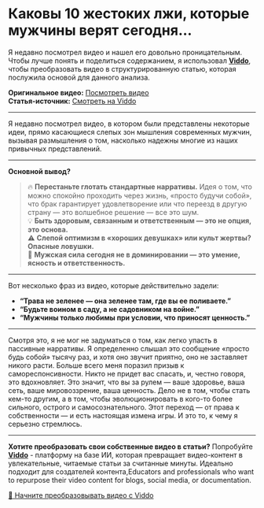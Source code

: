 # Каковы 10 жестоких лжи, которые мужчины верят сегодня...

Я недавно посмотрел видео и нашел его довольно проницательным. Чтобы лучше понять и поделиться содержанием, я использовал **[Viddo](https://viddo.pro/)**, чтобы преобразовать видео в структурированную статью, которая послужила основой для данного анализа.

**Оригинальное видео:** [Посмотреть видео](https://www.youtube.com/watch?v=x4ZjprTuBS0)  
**Статья-источник:** [Смотреть на Viddo](https://viddo.pro/zh/video-result/41d06ccc-a870-415e-a861-2c53645af23b)

---

Я недавно посмотрел видео, в котором были представлены некоторые идеи, прямо касающиеся слепых зон мышления современных мужчин, вызывая размышления о том, насколько надежны многие из наших привычных представлений.

---

**Основной вывод?**  
> 🔥 **Перестаньте глотать стандартные нарративы.** Идея о том, что можно спокойно проходить через жизнь, «просто будучи собой», что брак гарантирует удовлетворение или что переезд в другую страну — это волшебное решение — все это шум.  
> 💡 **Быть здоровым, связанным и ответственным — это не опция, это основа.**  
> ⚠️ **Слепой оптимизм в «хороших девушках» или культ жертвы? Опасные ловушки.**  
> 🧠 **Мужская сила сегодня не в доминировании — это умение, ясность и ответственность.**

---

Вот несколько фраз из видео, которые действительно задели:

- **“Трава не зеленее — она зеленее там, где вы ее поливаете.”**  
- **“Будьте воином в саду, а не садовником на войне.”**  
- **“Мужчины только любимы при условии, что приносят ценность.”**

---

Смотря это, я не мог не задуматься о том, как легко упасть в пассивные нарративы. Я определенно слышал это сообщение «просто будь собой» тысячу раз, и хотя оно звучит приятно, оно не заставляет никого расти. Больше всего меня поразил призыв к самореспонсивности. Никто не придет вас спасать, и, честно говоря, это вдохновляет. Это значит, что вы за рулем — ваше здоровье, ваша сеть, ваше мировоззрение, ваша ценность. Дело не в том, чтобы стать кем-то другим, а в том, чтобы эволюционировать в кого-то более сильного, острого и самосознательного. Этот переход — от права к собственности — и есть настоящая измена игры. И это то, к чему я серьезно стремлюсь.

---

**Хотите преобразовать свои собственные видео в статьи?** Попробуйте **[Viddo](https://viddo.pro/)** - платформу на базе ИИ, которая превращает видео-контент в увлекательные, читаемые статьи за считанные минуты. Идеально подходит для создателей контента,Educators and professionals who want to repurpose their video content for blogs, social media, or documentation.

[🚀 Начните преобразовывать видео с Viddo](https://viddo.pro/)